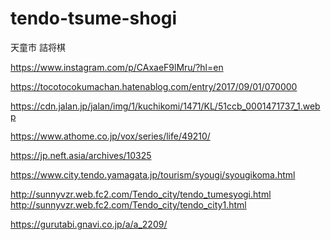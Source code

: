 # tendo-tsume-shogi
天童市 詰将棋

https://www.instagram.com/p/CAxaeF9lMru/?hl=en

https://tocotocokumachan.hatenablog.com/entry/2017/09/01/070000

https://cdn.jalan.jp/jalan/img/1/kuchikomi/1471/KL/51ccb_0001471737_1.webp

https://www.athome.co.jp/vox/series/life/49210/

https://jp.neft.asia/archives/10325

https://www.city.tendo.yamagata.jp/tourism/syougi/syougikoma.html

http://sunnyvzr.web.fc2.com/Tendo_city/tendo_tumesyogi.html
http://sunnyvzr.web.fc2.com/Tendo_city/tendo_city1.html

https://gurutabi.gnavi.co.jp/a/a_2209/
<!-- karo has 60 -->